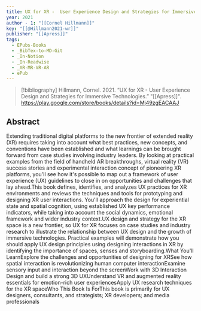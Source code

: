 ```yaml
---
title: UX for XR -  User Experience Design and Strategies for Immersive Technologies
year: 2021
author - 1: "[[Cornel Hillmann]]"
key: "[[@Hillmann2021-wr]]"
publisher: "[[Apress]]"
tags:
  - EPubs-Books
  - _BibTex-to-MD-Git
  - _In-Notion
  - _In-Readwise
  - _XR-MR-VR-AR
  - ePub
---
```


> [!bibliography]
> Hillmann, Cornel. 2021. “UX for XR -  User Experience Design and Strategies for Immersive Technologies.” "[[Apress]]". https://play.google.com/store/books/details?id=Mj49zgEACAAJ

## Abstract
Extending traditional digital platforms to the new frontier of extended reality (XR) requires taking into account what best practices, new concepts, and conventions have been established and what learnings can be brought forward from case studies involving industry leaders. By looking at practical examples from the field of handheld AR breakthroughs, virtual reality (VR) success stories and experimental interaction concept of pioneering XR platforms, you'll see how it's possible to map out a framework of user experience (UX) guidelines to close in on opportunities and challenges that lay ahead.This book defines, identifies, and analyzes UX practices for XR environments and reviews the techniques and tools for prototyping and designing XR user interactions. You'll approach the design for experiential state and spatial cognition, using established UX key performance indicators, while taking into account the social dynamics, emotional framework and wider industry context.UX design and strategy for the XR space is a new frontier, so UX for XR focuses on case studies and industry research to illustrate the relationship between UX design and the growth of immersive technologies. Practical examples will demonstrate how you should apply UX design principles using designing interactions in XR by identifying the importance of spaces, senses and storyboarding.What You'll LearnExplore the challenges and opportunities of designing for XRSee how spatial interaction is revolutionizing human computer interactionExamine sensory input and interaction beyond the screenWork with 3D Interaction Design and build a strong 3D UXUnderstand VR and augmented reality essentials for emotion-rich user experiencesApply UX research techniques for the XR spaceWho This Book Is ForThis book is primarily for UX designers, consultants, and strategists; XR developers; and media professionals